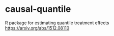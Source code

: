 # causal-quantile
R package for estimating quantile treatment effects
https://arxiv.org/abs/1512.08110
